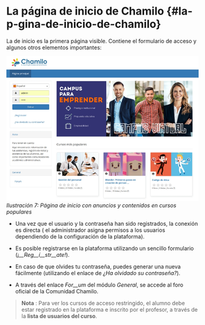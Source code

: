 # La página de inicio de Chamilo {#la-p-gina-de-inicio-de-chamilo}

La de inicio es la primera página visible. Contiene el formulario de acceso y algunos otros elementos importantes:

![](assets/home_custom.jpg)*Ilustración 7: Página de inicio con anuncios y contenidos en cursos populares*

*   Una vez que el usuario y la contraseña han sido registrados, la conexión es directa ( el administrador asigna permisos a los usuarios dependiendo de la configuración de la plataforma).

*   Es posible registrarse en la plataforma utilizando un sencillo formulario (_¡__Reg__í__str__ate!_).

*   En caso de que olvides tu contraseña, puedes generar una nueva fácilmente (utilizando el enlace de _¿Ha olvidado su contraseña?_).

* A través del enlace _For__um_ del módulo _General_, se accede al foro oficial de la Comunidad Chamilo.

  

> **Nota** : Para ver los cursos de acceso restringido, el alumno debe estar registrado en la plataforma e inscrito por el profesor, a través de la **lista de usuarios del curso**.